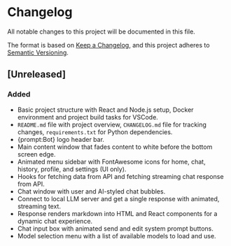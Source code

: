 # Changelog

All notable changes to this project will be documented in this file.

The format is based on [Keep a Changelog](https://keepachangelog.com/en/1.1.0/),
and this project adheres to [Semantic Versioning](https://semver.org/spec/v2.0.0.html).

## [Unreleased]

### Added

- Basic project structure with React and Node.js setup, Docker environment and project build tasks for VSCode.
- `README.md` file with project overview, `CHANGELOG.md` file for tracking changes, `requirements.txt` for Python dependencies.
- {prompt:Bot} logo header bar.
- Main content window that fades content to white before the bottom screen edge.
- Animated menu sidebar with FontAwesome icons for home, chat, history, profile, and settings (UI only).
- Hooks for fetching data from API and fetching streaming chat response from API.
- Chat window with user and AI-styled chat bubbles.
- Connect to local LLM server and get a single response with animated, streaming text.
- Response renders markdown into HTML and React components for a dynamic chat experience.
- Chat input box with animated send and edit system prompt buttons.
- Model selection menu with a list of available models to load and use.
